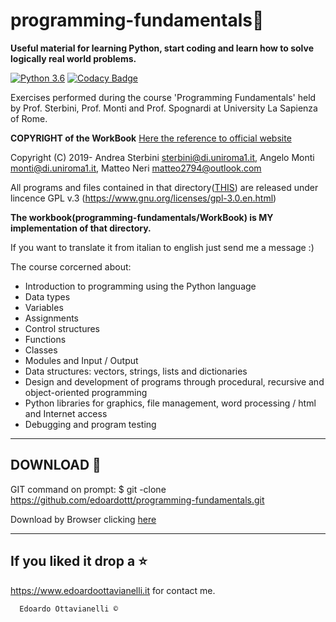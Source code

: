 # programming-fundamentals🧠

**Useful material for learning Python, start coding and learn how to solve logically real world problems.**

[![Python 3.6](https://img.shields.io/badge/python-3.6-blue.svg)](https://www.python.org/downloads/release/python-360/)
[![Codacy Badge](https://api.codacy.com/project/badge/Grade/f34580339dbb4cf7ab0daa85b6c98009)](https://www.codacy.com/manual/edoardottt/programming-fundamentals?utm_source=github.com&amp;utm_medium=referral&amp;utm_content=edoardottt/programming-fundamentals&amp;utm_campaign=Badge_Grade)

Exercises performed during the course 'Programming Fundamentals' held by Prof. Sterbini, Prof. Monti and Prof. Spognardi at  University La Sapienza of Rome.


**COPYRIGHT of the WorkBook** [Here the reference to official website](https://q2a.di.uniroma1.it/assets/eserciziario-python/script/)


Copyright (C) 2019- Andrea Sterbini <sterbini@di.uniroma1.it>, 
                    Angelo Monti <monti@di.uniroma1.it>, 
                    Matteo Neri <matteo2794@outlook.com>
                    

All programs and files contained in that directory([THIS](https://q2a.di.uniroma1.it/assets/eserciziario-python/script/)) are released under lincence GPL v.3 
(https://www.gnu.org/licenses/gpl-3.0.en.html)

**The workbook(programming-fundamentals/WorkBook) is MY implementation of that directory.**

If you want to translate it from italian to english just send me a message :)

The course corcerned about:

- Introduction to programming using the Python language
- Data types
- Variables
- Assignments
- Control structures
- Functions
- Classes
- Modules and Input / Output
- Data structures: vectors, strings, lists and dictionaries
- Design and development of programs through procedural, recursive and object-oriented programming
- Python libraries for graphics, file management, word processing / html and Internet access
- Debugging and program testing

-------------------------------------------------
DOWNLOAD 📡
-------------------------------------------------

GIT command on prompt: $ git -clone https://github.com/edoardottt/programming-fundamentals.git

Download by Browser clicking [here](https://github.com/edoardottt/programming-fundamentals.git)

--------------------------
If you liked it drop a :star:
--------------------------

https://www.edoardoottavianelli.it for contact me.


      Edoardo Ottavianelli ©

